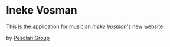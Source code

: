 # Ineke Vosman

This is the application for musician [*Ineke Vosman's*](http://www.inekevosman.nl) new website.

by [Pesolari Group](http://www.pesolari.com)